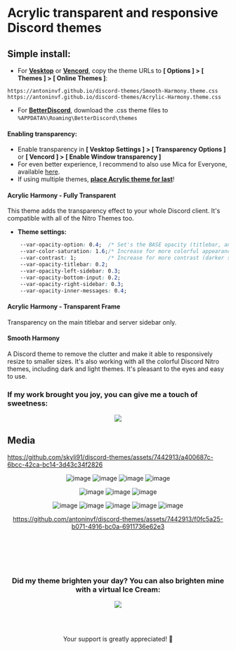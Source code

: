 

# Acrylic transparent and responsive Discord themes

## Simple install:

- For [**Vesktop**](https://github.com/Vencord/Vesktop/releases) or [**Vencord**](https://vencord.dev/download/), copy the theme URLs to **[ Options ] > [ Themes ] > [ Online Themes ]**:

```
https://antoninvf.github.io/discord-themes/Smooth-Harmony.theme.css
https://antoninvf.github.io/discord-themes/Acrylic-Harmony.theme.css
```
- For [**BetterDiscord**](https://betterdiscord.app/), download the .css theme files to `%APPDATA%\Roaming\BetterDiscord\themes`
#### Enabling transparency:
 - Enable transparency in **[ Vesktop Settings ] > [ Transparency Options ]** <br>
   or **[ Vencord ] > [ Enable Window transparency ]**
 - For even better experience, I recommend to also use Mica for Everyone, available [here](https://github.com/MicaForEveryone/MicaForEveryone/releases).
 - If using multiple themes, <u>**place Acrylic theme for last**</u>!

#### Acrylic Harmony - Fully Transparent
This theme adds the transparency effect to your whole Discord client. It's compatible with all of the Nitro Themes too.<br>
 - **Theme settings:**
```css
    --var-opacity-option: 0.4;  /* Set's the BASE opacity (titlebar, and the server bar) */
    --var-color-saturation: 1.6;/* Increase for more colorful appearance*/
    --var-contrast: 1;          /* Increase for more contrast (darker shadows) */
    --var-opacity-titlebar: 0.2;
    --var-opacity-left-sidebar: 0.3;
    --var-opacity-bottom-input: 0.2;
    --var-opacity-right-sidebar: 0.3;
    --var-opacity-inner-messages: 0.4;
```

#### Acrylic Harmony - Transparent Frame
Transparency on the main titlebar and server sidebar only.

#### Smooth Harmony
A Discord theme to remove the clutter and make it able to responsively resize to smaller sizes. It's also working with all the colorful Discord Nitro themes, including dark and light themes. It's pleasant to the eyes and easy to use.

### If my work brought you joy, you can give me a touch of sweetness:
<div align="center">
<a href="https://www.buymeacoffee.com/skyli">
  <img src="https://img.buymeacoffee.com/button-api/?text=Buy me an Ice Cream&emoji=🍧&slug=skyli&button_colour=FFB1BB&font_colour=ffffff&font_family=Poppins&outline_colour=000000&coffee_colour=FFDD00" />
</a>
</div>

## Media

https://github.com/skyli91/discord-themes/assets/7442913/a400687c-6bcc-42ca-bc14-3d43c34f2826

<div align="center">


![image](https://github.com/antoninvf/discord-themes/assets/7442913/e9c268fd-63ea-468d-8d5b-7e92aea8926c)
![image](https://github.com/antoninvf/discord-themes/assets/7442913/72df2bb6-0805-435e-9f54-758085535fed)
![image](https://github.com/antoninvf/discord-themes/assets/7442913/fccc43db-ac50-46a7-840a-e5c92357f5f4)
![image](https://github.com/antoninvf/discord-themes/assets/7442913/250c6198-2b6b-450e-a615-cc90b8644d4a)

![image](https://github.com/antoninvf/discord-themes/assets/7442913/e7dc2253-e518-4a1f-98c4-639a0853fb30)
![image](https://github.com/antoninvf/discord-themes/assets/7442913/8f445022-af85-414d-8d00-cd0f9c7fc2b2)
![image](https://github.com/antoninvf/discord-themes/assets/7442913/fbc7dca8-6e37-46a6-b58d-fd93adcae266)


![image](https://github.com/antoninvf/discord-themes/assets/7442913/d9044f6c-f952-40fb-8a6b-6d2168170a78)
![image](https://github.com/antoninvf/discord-themes/assets/7442913/87a160be-04e7-442a-819b-ede76075318d)
![image](https://github.com/skyli91/discord-themes/assets/7442913/cb7faaea-5cdd-4671-854b-cecdd743b160)
![image](https://github.com/antoninvf/discord-themes/assets/7442913/e1a0bc3e-c9d5-470e-adbd-f9f393f4951c)
![image](https://github.com/antoninvf/discord-themes/assets/7442913/16c0c052-c4bc-4fec-afaa-a4ddc57823ad)

https://github.com/antoninvf/discord-themes/assets/7442913/f0fc5a25-b071-4916-bc0a-6911736e62e3

<br><br><br><br>

### Did my theme brighten your day? You can also brighten mine with a virtual Ice Cream:

<a href="https://www.buymeacoffee.com/skyli">
  <img src="https://img.buymeacoffee.com/button-api/?text=Buy me an Ice Cream&emoji=🍧&slug=skyli&button_colour=FFB1BB&font_colour=ffffff&font_family=Poppins&outline_colour=000000&coffee_colour=FFDD00" />
</a>

<br><br>

Your support is greatly appreciated! 🌟
</div>
<br><br><br>
